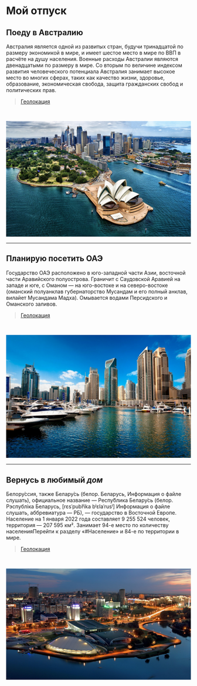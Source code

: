 # Мой отпуск

## Поеду в **Австралию**

Австралия является одной из развитых стран, будучи тринадцатой по размеру экономикой в мире, и имеет шестое место в мире по ВВП в расчёте на душу населения. Военные расходы Австралии являются двенадцатыми по размеру в мире. Со вторым по величине индексом развития человеческого потенциала Австралия занимает высокое место во многих сферах, таких как качество жизни, здоровье, образование, экономическая свобода, защита гражданских свобод и политических прав.

>[Геолокация](https://yandex.by/maps/?ll=116.164042%2C-35.237191&mode=search&ol=geo&ouri=ymapsbm1%3A%2F%2Fgeo%3Fdata%3DCgoyMjM5MzQzODE4EglBdXN0cmFsaWEiCg2fywVDFeaOzcE%3D&z=3.7)

<br>

![Australia_sidnei](australia.jpg)
____

## Планирую посетить **ОАЭ**
Государство ОАЭ расположено в юго-западной части Азии, восточной части Аравийского полуострова. Граничит с Саудовской Аравией на западе и юге, с Оманом — на юго-востоке и на северо-востоке (оманский полуанклав губернаторство Мусандам и его полный анклав, вилайет Мусандама Мадха). Омывается водами Персидского и Оманского заливов.

>[Геолокация](https://yandex.by/maps/?ll=54.035798%2C24.388821&mode=search&ol=geo&ouri=ymapsbm1%3A%2F%2Fgeo%3Fdata%3DCgoxNTIwMDA1NDExEi7Yp9mE2KXZhdin2LHYp9iqINin2YTYudix2KjZitipINin2YTZhdiq2K3Yr9ipIgoNdTpYQhVv0rxB&z=7.79)

<br>

![ОАЭ](oae.jpg)

___

## Вернусь в любимый **_дом_**
Белору́ссия, также Белару́сь (белор. Беларусь,  Информация о файле слушать), официальное название — Респу́блика Белару́сь (белор. Рэспубліка Беларусь, [rɛsˈpublʲika bʲɛlaˈrusʲ] Информация о файле слушать, аббревиатура — РБ), — государство в Восточной Европе. Население на 1 января 2022 года составляет 9 255 524 человек, территория — 207 595 км². Занимает 94-е место по количеству населенияПерейти к разделу «#Население» и 84-е по территории в мире.

>[Геолокация](https://yandex.by/maps/?ll=27.701393%2C52.858248&z=7)

<br>

![Беларусь](rb.jpg)

